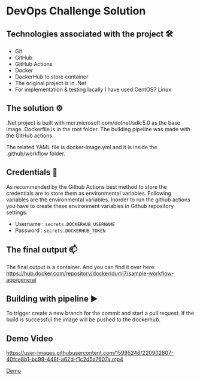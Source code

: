 # DevOps Challenge Solution

## Technologies associated with the project :hammer_and_wrench:
* Git
* GitHub
* GitHub Actions
* Docker
* DockerHub to store container
* The original project is in .Net
* For implementation & testing locally I have used CentOS7 Linux

## The solution :gear:

.Net project is built with mcr.microsoft.com/dotnet/sdk:5.0 as the base image. Dockerfile is in the root folder.
The building pipeline was made with the GitHub actions. 

The related YAML file is docker-image.yml and it is inside the .github/workflow folder.

## Credentials :key:

As recommended by the Github Actions best method to store the credentials are to store them as environmental variables.
Following variables are the environmental variables. Inorder to run the github actions you have to create these environment variables in Github repository settings.
 
* Username : `secrets.DOCKERHUB_USERNAME`
* Password : `secrets.DOCKERHUB_TOKEN`


## The final output :mailbox:

The final output is a container. And you can find it over here: https://hub.docker.com/repository/docker/dumi7/sample-workflow-app/general 

## Building with pipeline :arrow_forward:

To trigger create a new branch for the commit and start a pull request. If the build is successful the image will be pushed to the dockerhub. 

## Demo Video 



https://user-images.githubusercontent.com/15995246/220902807-40fce8b1-bc99-448f-a62d-f1c2d5a7607a.mp4


[Demo](https://youtu.be/WhBLKIh_vpo)




